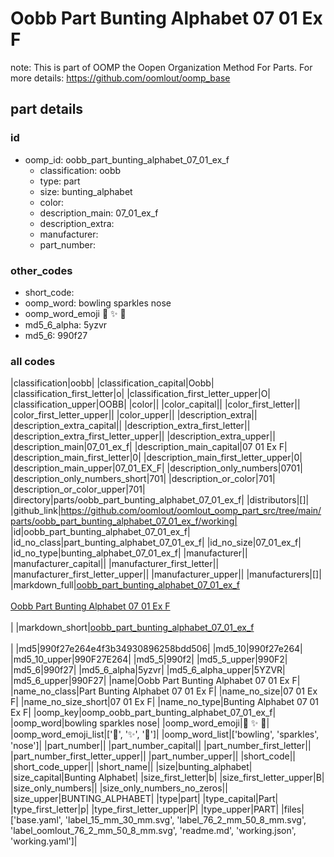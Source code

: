 # Oobb Part Bunting Alphabet 07 01 Ex F  

note: This is part of OOMP the Oopen Organization Method For Parts. For more details: https://github.com/oomlout/oomp_base

##  part details





### id
* oomp_id: oobb_part_bunting_alphabet_07_01_ex_f
  * classification: oobb
  * type: part
  * size: bunting_alphabet
  * color: 
  * description_main: 07_01_ex_f
  * description_extra: 
  * manufacturer: 
  * part_number: 

### other_codes
* short_code: 
* oomp_word: bowling sparkles nose
* oomp_word_emoji :bowling: :sparkles: :nose:
* md5_6_alpha: 5yzvr
* md5_6: 990f27

### all codes 
|classification|oobb|
|classification_capital|Oobb|
|classification_first_letter|o|
|classification_first_letter_upper|O|
|classification_upper|OOBB|
|color||
|color_capital||
|color_first_letter||
|color_first_letter_upper||
|color_upper||
|description_extra||
|description_extra_capital||
|description_extra_first_letter||
|description_extra_first_letter_upper||
|description_extra_upper||
|description_main|07_01_ex_f|
|description_main_capital|07 01 Ex F|
|description_main_first_letter|0|
|description_main_first_letter_upper|0|
|description_main_upper|07_01_EX_F|
|description_only_numbers|0701|
|description_only_numbers_short|701|
|description_or_color|701|
|description_or_color_upper|701|
|directory|parts/oobb_part_bunting_alphabet_07_01_ex_f|
|distributors|[]|
|github_link|https://github.com/oomlout/oomlout_oomp_part_src/tree/main/parts/oobb_part_bunting_alphabet_07_01_ex_f/working|
|id|oobb_part_bunting_alphabet_07_01_ex_f|
|id_no_class|part_bunting_alphabet_07_01_ex_f|
|id_no_size|07_01_ex_f|
|id_no_type|bunting_alphabet_07_01_ex_f|
|manufacturer||
|manufacturer_capital||
|manufacturer_first_letter||
|manufacturer_first_letter_upper||
|manufacturer_upper||
|manufacturers|[]|
|markdown_full|[oobb_part_bunting_alphabet_07_01_ex_f](https://github.com/oomlout/oomlout_oomp_part_src/tree/main/parts/oobb_part_bunting_alphabet_07_01_ex_f/working)<br>[](https://github.com/oomlout/oomlout_oomp_part_src/tree/main/parts/oobb_part_bunting_alphabet_07_01_ex_f/working)<br>[Oobb Part Bunting Alphabet 07 01 Ex F](https://github.com/oomlout/oomlout_oomp_part_src/tree/main/parts/oobb_part_bunting_alphabet_07_01_ex_f/working)<br><br>|
|markdown_short|[oobb_part_bunting_alphabet_07_01_ex_f](https://github.com/oomlout/oomlout_oomp_part_src/tree/main/parts/oobb_part_bunting_alphabet_07_01_ex_f/working)<br><br>|
|md5|990f27e264e4f3b34930896258bdd506|
|md5_10|990f27e264|
|md5_10_upper|990F27E264|
|md5_5|990f2|
|md5_5_upper|990F2|
|md5_6|990f27|
|md5_6_alpha|5yzvr|
|md5_6_alpha_upper|5YZVR|
|md5_6_upper|990F27|
|name|Oobb Part Bunting Alphabet 07 01 Ex F|
|name_no_class|Part Bunting Alphabet 07 01 Ex F|
|name_no_size|07 01 Ex F|
|name_no_size_short|07 01 Ex F|
|name_no_type|Bunting Alphabet 07 01 Ex F|
|oomp_key|oomp_oobb_part_bunting_alphabet_07_01_ex_f|
|oomp_word|bowling sparkles nose|
|oomp_word_emoji|:bowling: :sparkles: :nose:|
|oomp_word_emoji_list|[':bowling:', ':sparkles:', ':nose:']|
|oomp_word_list|['bowling', 'sparkles', 'nose']|
|part_number||
|part_number_capital||
|part_number_first_letter||
|part_number_first_letter_upper||
|part_number_upper||
|short_code||
|short_code_upper||
|short_name||
|size|bunting_alphabet|
|size_capital|Bunting Alphabet|
|size_first_letter|b|
|size_first_letter_upper|B|
|size_only_numbers||
|size_only_numbers_no_zeros||
|size_upper|BUNTING_ALPHABET|
|type|part|
|type_capital|Part|
|type_first_letter|p|
|type_first_letter_upper|P|
|type_upper|PART|
|files|['base.yaml', 'label_15_mm_30_mm.svg', 'label_76_2_mm_50_8_mm.svg', 'label_oomlout_76_2_mm_50_8_mm.svg', 'readme.md', 'working.json', 'working.yaml']|
